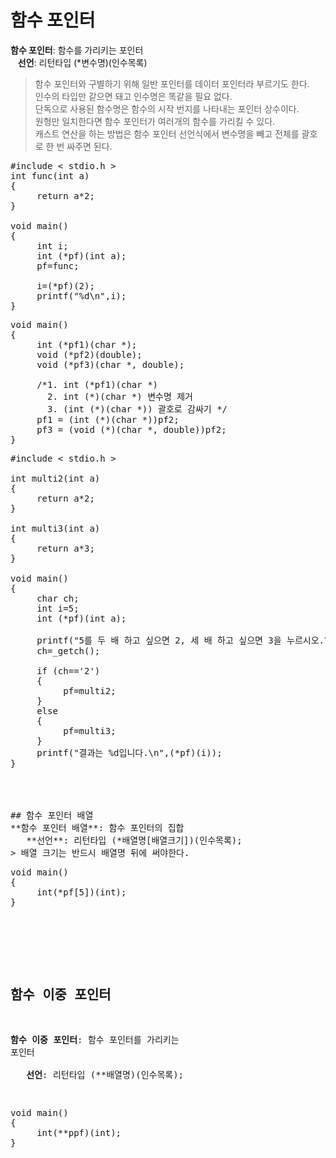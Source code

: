 # 함수 포인터 
**함수 포인터**: 함수를 가리키는 포인터  
&nbsp;&nbsp;&nbsp;**선언**: 리턴타입 (*변수명)(인수목록)  
> 함수 포인터와 구별하기 위해 일반 포인터를 데이터 포인터라 부르기도 한다.  
> 인수의 타입만 같으면 돼고 인수명은 똑같을 필요 없다.  
> 단독으로 사용된 함수명은 함수의 시작 번지를 나타내는 포인터 상수이다.  
> 원형만 일치한다면 함수 포인터가 여러개의 함수를 가리킬 수 있다.  
> 캐스트 연산을 하는 방법은 함수 포인터 선언식에서 변수명을 빼고 전체를 괄호로 한 번 싸주면 된다.

<pre>#include < stdio.h >
int func(int a)
{
     return a*2;
}

void main()
{
     int i;
     int (*pf)(int a);
     pf=func;

     i=(*pf)(2);
     printf("%d\n",i);
}</pre>
<pre>
void main()
{
     int (*pf1)(char *);
     void (*pf2)(double);
     void (*pf3)(char *, double);

     /*1. int (*pf1)(char *)
       2. int (*)(char *) 변수명 제거 
       3. (int (*)(char *)) 괄호로 감싸기 */
     pf1 = (int (*)(char *))pf2;
     pf3 = (void (*)(char *, double))pf2;
}
</pre>
<pre>#include < stdio.h >

int multi2(int a)
{
     return a*2;
}

int multi3(int a)
{
     return a*3;
}

void main()
{
     char ch;
     int i=5;
     int (*pf)(int a);

     printf("5를 두 배 하고 싶으면 2, 세 배 하고 싶으면 3을 누르시오.\n");
     ch=_getch();

     if (ch=='2') 
     {
          pf=multi2;
     } 
     else
     {
          pf=multi3;
     }
     printf("결과는 %d입니다.\n",(*pf)(i));
}<br><br><br>

## 함수 포인터 배열
**함수 포인터 배열**: 함수 포인터의 집합  
&nbsp;&nbsp;&nbsp;**선언**: 리턴타입 (*배열명[배열크기])(인수목록);  
> 배열 크기는 반드시 배열명 뒤에 써야한다.
<pre>
void main()
{
     int(*pf[5])(int);
}
</pre><br><br><br>

## 함수 이중 포인터
**함수 이중 포인터**: 함수 포인터를 가리키는 포인터  
&nbsp;&nbsp;&nbsp;**선언**: 리턴타입 (**배열명)(인수목록);  
<pre>
void main()
{
     int(**ppf)(int);
}
</pre>
